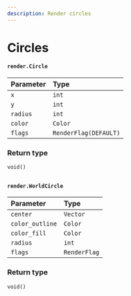 ```yaml
---
description: Render circles
---
```


# Circles

#### `render.Circle`

| Parameter | Type |
| :--- | :--- |
| `x` | `int` |
| `y` | `int` |
| `radius` | `int` |
| `color` | `Color` |
| `flags` | `RenderFlag(DEFAULT)` |

### Return type

```text
void()
```

## 

#### `render.WorldCircle`

| Parameter | Type |
| :--- | :--- |
| `center` | `Vector` |
| `color_outline` | `Color` |
| `color_fill` | `Color` |
| `radius` | `int` |
| `flags` | `RenderFlag` |

### Return type

```text
void()
```

